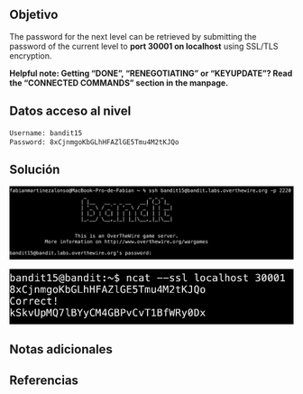 ## Objetivo
The password for the next level can be retrieved by submitting the password of the current level to **port 30001 on localhost** using SSL/TLS encryption.

**Helpful note: Getting “DONE”, “RENEGOTIATING” or “KEYUPDATE”? Read the “CONNECTED COMMANDS” section in the manpage.**
## Datos  acceso al nivel
```
Username: bandit15
Password: 8xCjnmgoKbGLhHFAZlGE5Tmu4M2tKJQo
```
## Solución
![RetoBandit15](../imagenes/Bandit15(1).png)

![RetoBandit15](../imagenes/Bandit15(2).png)

## Notas adicionales
## Referencias